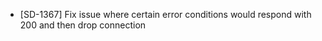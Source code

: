 - [SD-1367] Fix issue where certain error conditions would respond with 200 and then drop connection
